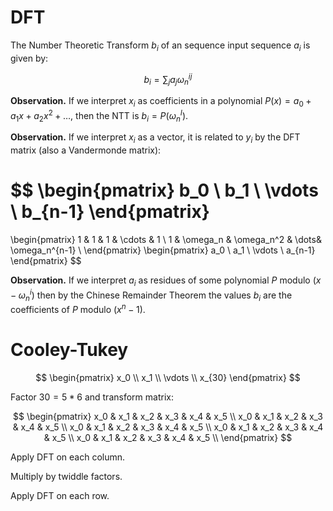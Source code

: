 
# DFT

The Number Theoretic Transform $b_i$ of an sequence input sequence $a_i$ is given by:

$$
b_i = \sum_j a_j \omega_n^{ij}
$$

**Observation.** If we interpret $x_i$ as coefficients in a polynomial $P(x) = a_0 + a_1 x + a_2 x^2 + \dots$, then the NTT is $b_i = P(\omega_n^I)$.

**Observation.** If we interpret $x_i$ as a vector, it is related to $y_i$ by the DFT matrix (also a Vandermonde matrix):

$$
\begin{pmatrix}
b_0 \\ b_1 \\ \vdots \\ b_{n-1}
\end{pmatrix}
=
\begin{pmatrix}
1 & 1 & 1 & \cdots & 1 \\
1 & \omega_n & \omega_n^2 & \dots&  \omega_n^{n-1} \\
\end{pmatrix}
\begin{pmatrix}
a_0 \\ a_1 \\ \vdots \\ a_{n-1}
\end{pmatrix}
$$

**Observation.** If we interpret $a_i$ as residues of some polynomial $P$ modulo $(x - \omega_n^i)$ then by the Chinese Remainder Theorem the values $b_i$ are the coefficients of $P$ modulo $(x^n - 1)$.

# Cooley-Tukey



$$
\begin{pmatrix}
x_0 \\ x_1 \\ \vdots \\ x_{30}
\end{pmatrix}
$$

Factor $30 = 5 * 6$ and transform matrix:

$$
\begin{pmatrix}
x_0 & x_1 & x_2 & x_3 & x_4 & x_5 \\
x_0 & x_1 & x_2 & x_3 & x_4 & x_5 \\
x_0 & x_1 & x_2 & x_3 & x_4 & x_5 \\
x_0 & x_1 & x_2 & x_3 & x_4 & x_5 \\
x_0 & x_1 & x_2 & x_3 & x_4 & x_5 \\
\end{pmatrix}
$$

Apply DFT on each column.

Multiply by twiddle factors.

Apply DFT on each row.
